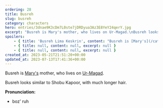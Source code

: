 ```yaml
---
ordering: 28
title: Busreh
slug: busreh
category: characters
hero: entries/3dnae9K3cDm7L0ste7jDRDyua3Az3E8YeY24qerY.jpg
excerpt: "Busreh is Mary's mother, who lives on Ur-Magad.\nBusreh looks similar to Shobu Kapoor, with much long..."
spoilers:
    - { title: 'Busreh Lima Keskrin', content: "Busreh is [Mary's](/category/characters/mary) mother, who lives on [Ur-Magad](/category/planets-cities/ur-magad).\r\n\r\nBusreh looks similar to Shobu Kapoor, with much longer hair.\r\n\r\n**Family:** [Bahadar (husband, deceased)](/category/characters/bahadar), Mary (daughter), two younger daughters\r\n\r\n**Pronunciation:**\r\n- boz’ ruh\r\n- lee’ muh\r\n- kess’ kren", excerpt: "Busreh is Mary's mother, who lives on Ur-Magad.\nBusreh looks similar to Shobu Kapoor, with much long..." }
    - { title: null, content: null, excerpt: null }
    - { title: null, content: null, excerpt: null }
created_at: 2023-05-21T21:51:20+00:00
updated_at: 2023-07-13T17:41:36+00:00
---
```

Busreh is [Mary's](/category/characters/mary) mother, who lives on [Ur-Magad](/category/planets-cities/ur-magad).

Busreh looks similar to Shobu Kapoor, with much longer hair.

**Pronunciation:**
- boz’ ruh
